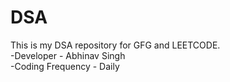 # DSA
This is my DSA repository for GFG and LEETCODE.
<br>
-Developer - Abhinav Singh
<br>
-Coding Frequency - Daily
